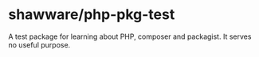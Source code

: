 # shawware/php-pkg-test

A test package for learning about PHP, composer and packagist. It serves no useful purpose.
